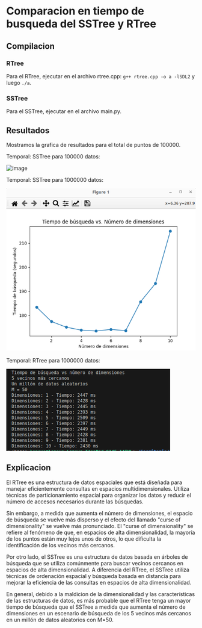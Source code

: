 # Comparacion en tiempo de busqueda del SSTree y RTree

## Compilacion
### RTree 
Para el RTree, ejecutar en el archivo rtree.cpp: `g++ rtree.cpp -o a -lSDL2` y luego `./a`.
### SSTree
Para el SSTree, ejecutar en el archivo main.py.

## Resultados

Mostramos la grafica de resultados para el total de puntos de 100000.

Temporal: SSTree para 100000 datos:

![image](https://github.com/DarKNeSsJuaN25/Rtree-SSTree/assets/68095284/c6257635-3240-491d-b09d-4026774639ff)


Temporal: SSTree para 1000000 datos:

![image](https://github.com/DarKNeSsJuaN25/Rtree-SSTree/blob/main/1millosSStree.png)


Temporal: RTree para 1000000 datos:

![image](https://github.com/DarKNeSsJuaN25/Rtree-SSTree/blob/main/1millonRtree.png)


## Explicacion
El RTree es una estructura de datos espaciales que está diseñada para manejar eficientemente consultas en espacios multidimensionales. Utiliza técnicas de particionamiento espacial para organizar los datos y reducir el número de accesos necesarios durante las búsquedas.

Sin embargo, a medida que aumenta el número de dimensiones, el espacio de búsqueda se vuelve más disperso y el efecto del llamado "curse of dimensionality" se vuelve más pronunciado. El "curse of dimensionality" se refiere al fenómeno de que, en espacios de alta dimensionalidad, la mayoría de los puntos están muy lejos unos de otros, lo que dificulta la identificación de los vecinos más cercanos.

Por otro lado, el SSTree es una estructura de datos basada en árboles de búsqueda que se utiliza comúnmente para buscar vecinos cercanos en espacios de alta dimensionalidad. A diferencia del RTree, el SSTree utiliza técnicas de ordenación espacial y búsqueda basada en distancia para mejorar la eficiencia de las consultas en espacios de alta dimensionalidad.

En general, debido a la maldicion de la dimensionalidad y las características de las estructuras de datos, es más probable que el RTree tenga un mayor tiempo de búsqueda que el SSTree a medida que aumenta el número de dimensiones en un escenario de búsqueda de los 5 vecinos más cercanos en un millón de datos aleatorios con M=50.
